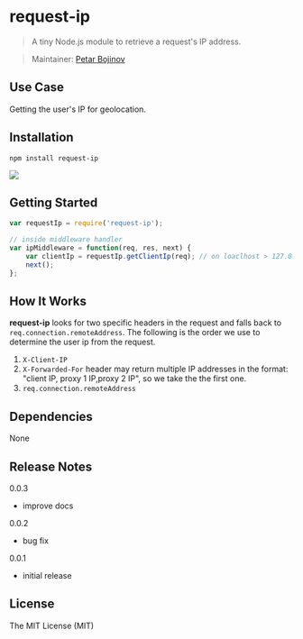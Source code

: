 request-ip
=========

> A tiny Node.js module to retrieve a request's IP address. 

> Maintainer: [Petar Bojinov](https://github.com/pbojinov)

## Use Case

Getting the user's IP for geolocation.

## Installation

    npm install request-ip
    
    
![](https://nodei.co/npm/request-ip.png?downloads=true)
  
## Getting Started

```javascript
var requestIp = require('request-ip');

// inside middleware handler
var ipMiddleware = function(req, res, next) {
    var clientIp = requestIp.getClientIp(req); // on loaclhost > 127.0.0.1
    next();
};
```

## How It Works

**request-ip** looks for two specific headers in the request and falls back to `req.connection.remoteAddress`. The following is the order we use to determine the user ip from the request.

1. `X-Client-IP`  
2. `X-Forwarded-For` header may return multiple IP addresses in the format: "client IP, proxy 1 IP,proxy 2 IP", so we take the the first one.
3. `req.connection.remoteAddress`

## Dependencies

None

## Release Notes

0.0.3

* improve docs

0.0.2

* bug fix

0.0.1

* initial release

## License

The MIT License (MIT)
